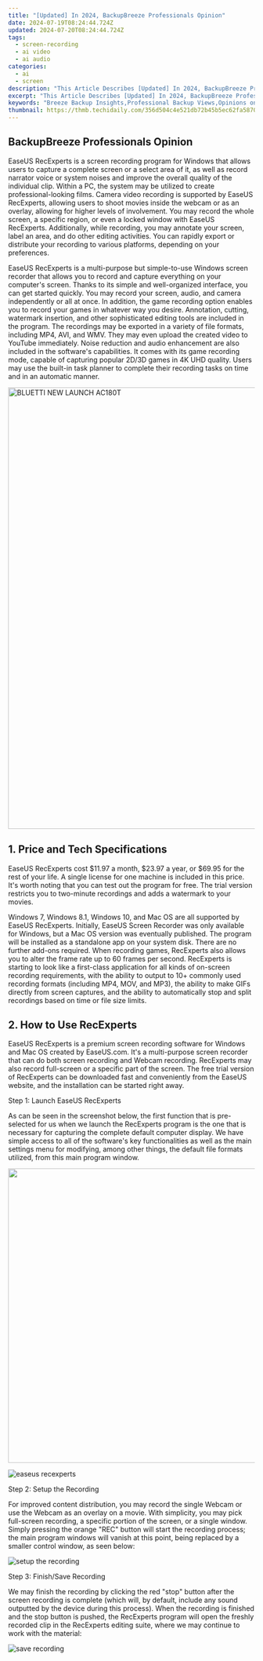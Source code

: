 ```yaml
---
title: "[Updated] In 2024, BackupBreeze Professionals Opinion"
date: 2024-07-19T08:24:44.724Z
updated: 2024-07-20T08:24:44.724Z
tags: 
  - screen-recording
  - ai video
  - ai audio
categories: 
  - ai
  - screen
description: "This Article Describes [Updated] In 2024, BackupBreeze Professionals Opinion"
excerpt: "This Article Describes [Updated] In 2024, BackupBreeze Professionals Opinion"
keywords: "Breeze Backup Insights,Professional Backup Views,Opinions on Data Safety,Backup Services Review,Expert Data Protection Advice,Professionals' Data Strategy,Safe Backup Consultation"
thumbnail: https://thmb.techidaily.com/356d504c4e521db72b45b5ec62fa587016c69e83da4a3303db46e26dc1ec6ec7.jpg
---
```


## BackupBreeze Professionals Opinion

EaseUS RecExperts is a screen recording program for Windows that allows users to capture a complete screen or a select area of it, as well as record narrator voice or system noises and improve the overall quality of the individual clip. Within a PC, the system may be utilized to create professional-looking films. Camera video recording is supported by EaseUS RecExperts, allowing users to shoot movies inside the webcam or as an overlay, allowing for higher levels of involvement. You may record the whole screen, a specific region, or even a locked window with EaseUS RecExperts. Additionally, while recording, you may annotate your screen, label an area, and do other editing activities. You can rapidly export or distribute your recording to various platforms, depending on your preferences.

EaseUS RecExperts is a multi-purpose but simple-to-use Windows screen recorder that allows you to record and capture everything on your computer's screen. Thanks to its simple and well-organized interface, you can get started quickly. You may record your screen, audio, and camera independently or all at once. In addition, the game recording option enables you to record your games in whatever way you desire. Annotation, cutting, watermark insertion, and other sophisticated editing tools are included in the program. The recordings may be exported in a variety of file formats, including MP4, AVI, and WMV. They may even upload the created video to YouTube immediately. Noise reduction and audio enhancement are also included in the software's capabilities. It comes with its game recording mode, capable of capturing popular 2D/3D games in 4K UHD quality. Users may use the built-in task planner to complete their recording tasks on time and in an automatic manner.

<!-- affiliate ads begin -->
<a href="https://bluettide.pxf.io/c/5597632/2042332/17092" target="_top" id="2042332"><img src="//a.impactradius-go.com/display-ad/17092-2042332" border="0" alt="BLUETTI NEW LAUNCH AC180T" width="960" height="900"/></a><img height="0" width="0" src="https://imp.pxf.io/i/5597632/2042332/17092" style="position:absolute;visibility:hidden;" border="0" />
<!-- affiliate ads end -->
## 1\. Price and Tech Specifications

EaseUS RecExperts cost $11.97 a month, $23.97 a year, or $69.95 for the rest of your life. A single license for one machine is included in this price. It's worth noting that you can test out the program for free. The trial version restricts you to two-minute recordings and adds a watermark to your movies.

Windows 7, Windows 8.1, Windows 10, and Mac OS are all supported by EaseUS RecExperts. Initially, EaseUS Screen Recorder was only available for Windows, but a Mac OS version was eventually published. The program will be installed as a standalone app on your system disk. There are no further add-ons required. When recording games, RecExperts also allows you to alter the frame rate up to 60 frames per second. RecExperts is starting to look like a first-class application for all kinds of on-screen recording requirements, with the ability to output to 10+ commonly used recording formats (including MP4, MOV, and MP3), the ability to make GIFs directly from screen captures, and the ability to automatically stop and split recordings based on time or file size limits.

## 2\. How to Use RecExperts

EaseUS RecExperts is a premium screen recording software for Windows and Mac OS created by EaseUS.com. It's a multi-purpose screen recorder that can do both screen recording and Webcam recording. RecExperts may also record full-screen or a specific part of the screen. The free trial version of RecExperts can be downloaded fast and conveniently from the EaseUS website, and the installation can be started right away.

Step 1: Launch EaseUS RecExperts

As can be seen in the screenshot below, the first function that is pre-selected for us when we launch the RecExperts program is the one that is necessary for capturing the complete default computer display. We have simple access to all of the software's key functionalities as well as the main settings menu for modifying, among other things, the default file formats utilized, from this main program window.

<!-- affiliate ads begin -->
<a href="https://appsumo.8odi.net/c/5597632/2087389/7443" target="_top" id="2087389"><img src="//a.impactradius-go.com/display-ad/7443-2087389" border="0" alt="" width="1200" height="600"/></a><img height="0" width="0" src="https://appsumo.8odi.net/i/5597632/2087389/7443" style="position:absolute;visibility:hidden;" border="0" />
<!-- affiliate ads end -->
![easeus recexperts](https://images.wondershare.com/filmora/article-images/easeus-recexperts.jpg)

Step 2: Setup the Recording

For improved content distribution, you may record the single Webcam or use the Webcam as an overlay on a movie. With simplicity, you may pick full-screen recording, a specific portion of the screen, or a single window. Simply pressing the orange "REC" button will start the recording process; the main program windows will vanish at this point, being replaced by a smaller control window, as seen below:

![setup the recording](https://images.wondershare.com/filmora/article-images/1-setup-the-recording.jpg)

Step 3: Finish/Save Recording

We may finish the recording by clicking the red "stop" button after the screen recording is complete (which will, by default, include any sound outputted by the device during this process). When the recording is finished and the stop button is pushed, the RecExperts program will open the freshly recorded clip in the RecExperts editing suite, where we may continue to work with the material:

![save recording](https://images.wondershare.com/filmora/article-images/save-recoring.jpg)

<!-- affiliate ads begin -->
<span id="1793213">
					<video width="1080" height="1620" style="cursor:pointer"
           poster="//a.impactradius-go.com/display-clicktoplayimage/1793213.jpeg"
           onclick="if(!this.playClicked){this.play();this.setAttribute('controls',true);this.playClicked=true;}">
	   <source src="//a.impactradius-go.com/display-ad/19135-1793213">
	   <img src="//a.impactradius-go.com/display-clicktoplayimage/1793213.jpeg" style="border: none; height: 100%; width: 100%; object-fit: contain">
	</video>
	<div style="width:1080px;text-align:center"><a href="javascript:window.open(decodeURIComponent('https%3A%2F%2Ftinyland.pxf.io%2Fc%2F5597632%2F1793213%2F19135'), '_blank');void(0);">Click here</a></div>
</span>
<img height="0" width="0" src="https://imp.pxf.io/i/5597632/1793213/19135" style="position:absolute;visibility:hidden;" border="0" />
<!-- affiliate ads end -->
## 3\. Pros and Cons

EaseUS RecExperts is one of the finest screen recorders available whether you're producing webinars or need to record movies on your PC. This powerful program lets you capture a portion of your screen, overlay video from a camera, and record audio on top of it all. RecExperts supports 4K recording and includes several useful tools to enhance the impact of your films.

****Pros:**

* Audio and video from the webcam are captured.
* An automated recording is supported.
* Video quality, frame rate, and audio bitrate may all be adjusted.
* GPU-assisted hardware acceleration is supported.
* (Basic) video editing tools built-in
* The picture formats BMP, JPG, PNG, GIF, and TIFF are all supported by EaseUS Screen Recorder.
* Recordings may be used to extract screenshots or audio samples.
* Support for ten distinct output file types is complete.
* EaseUS RecExperts supports video formats MP4, WMV, AVI, MOV, FLV, and ASF, as well as audio formats MP3.

****Cons:**

* The editing options are limited.
* A little bit pricey

## 4\. Alternative to RecExperts

RecExperts is no doubt, a fantastic [screen recording program](https://tools.techidaily.com/wondershare/filmora/download/) with excellent customer service. Filmora, on the other hand, maybe of interest if you want additional bells and whistles. RecExperts Screen Recorder has compiled a list of reasons why you should look into screen recorder software. It is a useful screen recording app for Windows 10/8.2.8/7/XP that allows you to capture any movement in any size. We can capture the screen using screen projection software, but it isn't enough to generate a convincing movie or YouTube video instructive lesson. We'll need video recording and editing software that can provide a clear screen recording for this. This is why we looked at Wondershare Filmora, a video recorder and editor available for both Windows and Mac OS.

Wondershare Filmora's video recording and editing software comes with a comprehensive range of video capture and editing features, making it the finest alternative to RecExperts screen recorder software. Filmora allows you complete control over everything from the screen's size to how you capture and edit video. Not only that, but it also allows you to upload media files, record the screen with sound, export movies to MP4, WMV, AVI, MOV, GIF, MP3, modify video effects, Bitrate, Frame rate, and change the sound when transmitting to the online community. This keeps your movie looking neat while keeping it interesting. You may generate a green screen effect, make adjustments, add stickers, subtitles, add comments, cursor effects, notes, callouts, trim video, denoise it, increment, fade-in/fade-out volume, and much more after the screen is selected for recording and recorded.

[Try It Free](https://tools.techidaily.com/wondershare/filmora/download/)

For Win 7 or later (64-bit)

[Try It Free](https://tools.techidaily.com/wondershare/filmora/download/)

For macOS 10.12 or later

### ****Steps to Record with Filmora:**

Step 1\. Install and download

First and foremost, you must get this software program from the official links. After the download is complete, you must now install it on your computer to begin using it.

Step 2.Launch the Recorder

The next step is to launch the software program so that you can begin recording audio without delay. To do so, go to the Start New Recording button in the start-up box, and the recorder will open as follows:

![launch the recorder](https://images.wondershare.com/filmora/guide/recording-01.png)

Step 3.Customize the Source of Recording

With the integrated options in Filmora's recorder, you may completely modify your recordings. You may also choose your audio sources, such as a microphone, system sound, or both.

<!-- affiliate ads begin -->
<a href="https://appsumo.8odi.net/c/5597632/2068407/7443" target="_top" id="2068407"><img src="//a.impactradius-go.com/display-ad/7443-2068407" border="0" alt="" width="1200" height="600"/></a><img height="0" width="0" src="https://appsumo.8odi.net/i/5597632/2068407/7443" style="position:absolute;visibility:hidden;" border="0" />
<!-- affiliate ads end -->
![the source of recording](https://images.wondershare.com/filmora/guide/recording-05.png)

Step 4\. Recording Start/Stop

Now is the time to start the recording, which you can do by pressing the red circular recording button, which will start the recording of your audio. To stop the recording, use the square-shaped stop button.

<!-- affiliate ads begin -->
<a href="https://appsumo.8odi.net/c/5597632/2075475/7443" target="_top" id="2075475"><img src="//a.impactradius-go.com/display-ad/7443-2075475" border="0" alt="" width="1200" height="600"/></a><img height="0" width="0" src="https://appsumo.8odi.net/i/5597632/2075475/7443" style="position:absolute;visibility:hidden;" border="0" />
<!-- affiliate ads end -->
![recording start](https://images.wondershare.com/filmora/article-images/recording-start.jpg)

Step 5\. Recordings May Be Edited and Saved.

Finally, you may use completely customizable editing tools to alter your audio recordings. To do so, use Filmora's editor and modify your recorded audio files using simple to advanced editing methods. After you've finished editing your recordings, click the Export option to save them to your selected place in the appropriate audio format.

![edited and saved](https://images.wondershare.com/filmora/article-images/edited-and-saved.jpg)

You may also immediately upload your audio files to your YouTube channel. To share your audios straight to your YouTube channel, just go to the YouTube navigation bar and pick the Sign-in option.

![signin option](https://images.wondershare.com/filmora/article-images/sign-in-option.jpg)

<!-- affiliate ads begin -->
<a href="https://aligracehair.sjv.io/c/5597632/2087264/19272" target="_top" id="2087264"><img src="//a.impactradius-go.com/display-ad/19272-2087264" border="0" alt="" width="336" height="280"/></a><img height="0" width="0" src="https://imp.pxf.io/i/5597632/2087264/19272" style="position:absolute;visibility:hidden;" border="0" />
<!-- affiliate ads end -->
## Conclusion

For Windows and Mac OS users, EaseUS RecExperts is a basic and easy-to-use screen recording application. The tool has a lot of functions and is reasonably priced. The bulk of screen recording software comes with basic features such as capture, editing, and live documentation. However, a good software must-have features like zone selection, sound blender, webcam capture, recording clock, social fare, and incredible video altering devices like change video speed, change the boundary, and much more advanced features that RecExperts screen recorder lags, which is why we recommend Wondershare Filmora to help with all of RecExperts screen recorder's flaws.

****Cons:**

* The editing options are limited.
* A little bit pricey

## 4\. Alternative to RecExperts

RecExperts is no doubt, a fantastic [screen recording program](https://tools.techidaily.com/wondershare/filmora/download/) with excellent customer service. Filmora, on the other hand, maybe of interest if you want additional bells and whistles. RecExperts Screen Recorder has compiled a list of reasons why you should look into screen recorder software. It is a useful screen recording app for Windows 10/8.2.8/7/XP that allows you to capture any movement in any size. We can capture the screen using screen projection software, but it isn't enough to generate a convincing movie or YouTube video instructive lesson. We'll need video recording and editing software that can provide a clear screen recording for this. This is why we looked at Wondershare Filmora, a video recorder and editor available for both Windows and Mac OS.

Wondershare Filmora's video recording and editing software comes with a comprehensive range of video capture and editing features, making it the finest alternative to RecExperts screen recorder software. Filmora allows you complete control over everything from the screen's size to how you capture and edit video. Not only that, but it also allows you to upload media files, record the screen with sound, export movies to MP4, WMV, AVI, MOV, GIF, MP3, modify video effects, Bitrate, Frame rate, and change the sound when transmitting to the online community. This keeps your movie looking neat while keeping it interesting. You may generate a green screen effect, make adjustments, add stickers, subtitles, add comments, cursor effects, notes, callouts, trim video, denoise it, increment, fade-in/fade-out volume, and much more after the screen is selected for recording and recorded.

[Try It Free](https://tools.techidaily.com/wondershare/filmora/download/)

For Win 7 or later (64-bit)

[Try It Free](https://tools.techidaily.com/wondershare/filmora/download/)

For macOS 10.12 or later

<!-- affiliate ads begin -->
<a href="https://ephamedtechinc.pxf.io/c/5597632/2095369/26400" target="_top" id="2095369"><img src="//a.impactradius-go.com/display-ad/26400-2095369" border="0" alt="" width="1024" height="512"/></a><img height="0" width="0" src="https://imp.pxf.io/i/5597632/2095369/26400" style="position:absolute;visibility:hidden;" border="0" />
<!-- affiliate ads end -->
### ****Steps to Record with Filmora:**

Step 1\. Install and download

First and foremost, you must get this software program from the official links. After the download is complete, you must now install it on your computer to begin using it.

Step 2.Launch the Recorder

The next step is to launch the software program so that you can begin recording audio without delay. To do so, go to the Start New Recording button in the start-up box, and the recorder will open as follows:

<!-- affiliate ads begin -->
<a href="https://store.bitdefender.com/affiliate.php?ACCOUNT=BITLATIN&AFFILIATE=108875&PATH=http%3A%2F%2Fwww.bitdefender.com%2Fbusiness%3FAFFILIATE%3D108875%26RESOURCE%3D30%2525%2BOff%2Ball%2BGravityZone%2BProducts"><img src="https://www.bitdefender.com/content/dam/bitdefender/business/campaign/1200X628.png" border="0"></a>
<!-- affiliate ads end -->
![launch the recorder](https://images.wondershare.com/filmora/guide/recording-01.png)

Step 3.Customize the Source of Recording

With the integrated options in Filmora's recorder, you may completely modify your recordings. You may also choose your audio sources, such as a microphone, system sound, or both.

![the source of recording](https://images.wondershare.com/filmora/guide/recording-05.png)

Step 4\. Recording Start/Stop

Now is the time to start the recording, which you can do by pressing the red circular recording button, which will start the recording of your audio. To stop the recording, use the square-shaped stop button.

<!-- affiliate ads begin -->
<a href="https://bluettieu.pxf.io/c/5597632/2042323/17091" target="_top" id="2042323"><img src="//a.impactradius-go.com/display-ad/17091-2042323" border="0" alt="BLUETTI NEW LAUNCH AC180T" width="3840" height="1600"/></a><img height="0" width="0" src="https://imp.pxf.io/i/5597632/2042323/17091" style="position:absolute;visibility:hidden;" border="0" />
<!-- affiliate ads end -->
![recording start](https://images.wondershare.com/filmora/article-images/recording-start.jpg)

Step 5\. Recordings May Be Edited and Saved.

Finally, you may use completely customizable editing tools to alter your audio recordings. To do so, use Filmora's editor and modify your recorded audio files using simple to advanced editing methods. After you've finished editing your recordings, click the Export option to save them to your selected place in the appropriate audio format.

<!-- affiliate ads begin -->
<a href="https://checkout.abbyy.com/order/checkout.php?PRODS=39254762&QTY=1&AFFILIATE=108875&CART=1"> <img src="https://secure.avangate.com/images/merchant/0e5fb5c76fca16adbee503c9aff393cd/products/11_FR-Badges-NEW-FR-Standard-16-WIN-200.png" border="0"> PDF application, powered by AI-based OCR, for unified workflows with both digital and scanned documents. </a>
<!-- affiliate ads end -->
![edited and saved](https://images.wondershare.com/filmora/article-images/edited-and-saved.jpg)

You may also immediately upload your audio files to your YouTube channel. To share your audios straight to your YouTube channel, just go to the YouTube navigation bar and pick the Sign-in option.

<!-- affiliate ads begin -->
<a href="https://ship7com.pxf.io/c/5597632/1509856/17634" target="_top" id="1509856"><img src="//a.impactradius-go.com/display-ad/17634-1509856" border="0" alt="" width="730" height="383"/></a>
<!-- affiliate ads end -->
![signin option](https://images.wondershare.com/filmora/article-images/sign-in-option.jpg)

<!-- affiliate ads begin -->
<a href="https://secure.2checkout.com/order/checkout.php?PRODS=4620778&QTY=1&AFFILIATE=108875&CART=1"><img src="https://secure.avangate.com/images/merchant/07dd4d5a72f5740ef0f035f201951476/300__250banner.jpg" border="0"></a>
<!-- affiliate ads end -->
## Conclusion

For Windows and Mac OS users, EaseUS RecExperts is a basic and easy-to-use screen recording application. The tool has a lot of functions and is reasonably priced. The bulk of screen recording software comes with basic features such as capture, editing, and live documentation. However, a good software must-have features like zone selection, sound blender, webcam capture, recording clock, social fare, and incredible video altering devices like change video speed, change the boundary, and much more advanced features that RecExperts screen recorder lags, which is why we recommend Wondershare Filmora to help with all of RecExperts screen recorder's flaws.

****Cons:**

* The editing options are limited.
* A little bit pricey

## 4\. Alternative to RecExperts

RecExperts is no doubt, a fantastic [screen recording program](https://tools.techidaily.com/wondershare/filmora/download/) with excellent customer service. Filmora, on the other hand, maybe of interest if you want additional bells and whistles. RecExperts Screen Recorder has compiled a list of reasons why you should look into screen recorder software. It is a useful screen recording app for Windows 10/8.2.8/7/XP that allows you to capture any movement in any size. We can capture the screen using screen projection software, but it isn't enough to generate a convincing movie or YouTube video instructive lesson. We'll need video recording and editing software that can provide a clear screen recording for this. This is why we looked at Wondershare Filmora, a video recorder and editor available for both Windows and Mac OS.

Wondershare Filmora's video recording and editing software comes with a comprehensive range of video capture and editing features, making it the finest alternative to RecExperts screen recorder software. Filmora allows you complete control over everything from the screen's size to how you capture and edit video. Not only that, but it also allows you to upload media files, record the screen with sound, export movies to MP4, WMV, AVI, MOV, GIF, MP3, modify video effects, Bitrate, Frame rate, and change the sound when transmitting to the online community. This keeps your movie looking neat while keeping it interesting. You may generate a green screen effect, make adjustments, add stickers, subtitles, add comments, cursor effects, notes, callouts, trim video, denoise it, increment, fade-in/fade-out volume, and much more after the screen is selected for recording and recorded.

[Try It Free](https://tools.techidaily.com/wondershare/filmora/download/)

For Win 7 or later (64-bit)

[Try It Free](https://tools.techidaily.com/wondershare/filmora/download/)

For macOS 10.12 or later

### ****Steps to Record with Filmora:**

Step 1\. Install and download

First and foremost, you must get this software program from the official links. After the download is complete, you must now install it on your computer to begin using it.

Step 2.Launch the Recorder

The next step is to launch the software program so that you can begin recording audio without delay. To do so, go to the Start New Recording button in the start-up box, and the recorder will open as follows:

<!-- affiliate ads begin -->
<a href="https://laganoo.pxf.io/c/5597632/1657397/16446" target="_top" id="1657397"><img src="//a.impactradius-go.com/display-ad/16446-1657397" border="0" alt="" width="336" height="280"/></a><img height="0" width="0" src="https://imp.pxf.io/i/5597632/1657397/16446" style="position:absolute;visibility:hidden;" border="0" />
<!-- affiliate ads end -->
![launch the recorder](https://images.wondershare.com/filmora/guide/recording-01.png)

Step 3.Customize the Source of Recording

With the integrated options in Filmora's recorder, you may completely modify your recordings. You may also choose your audio sources, such as a microphone, system sound, or both.

![the source of recording](https://images.wondershare.com/filmora/guide/recording-05.png)

Step 4\. Recording Start/Stop

Now is the time to start the recording, which you can do by pressing the red circular recording button, which will start the recording of your audio. To stop the recording, use the square-shaped stop button.

![recording start](https://images.wondershare.com/filmora/article-images/recording-start.jpg)

Step 5\. Recordings May Be Edited and Saved.

Finally, you may use completely customizable editing tools to alter your audio recordings. To do so, use Filmora's editor and modify your recorded audio files using simple to advanced editing methods. After you've finished editing your recordings, click the Export option to save them to your selected place in the appropriate audio format.

![edited and saved](https://images.wondershare.com/filmora/article-images/edited-and-saved.jpg)

You may also immediately upload your audio files to your YouTube channel. To share your audios straight to your YouTube channel, just go to the YouTube navigation bar and pick the Sign-in option.

![signin option](https://images.wondershare.com/filmora/article-images/sign-in-option.jpg)

## Conclusion

For Windows and Mac OS users, EaseUS RecExperts is a basic and easy-to-use screen recording application. The tool has a lot of functions and is reasonably priced. The bulk of screen recording software comes with basic features such as capture, editing, and live documentation. However, a good software must-have features like zone selection, sound blender, webcam capture, recording clock, social fare, and incredible video altering devices like change video speed, change the boundary, and much more advanced features that RecExperts screen recorder lags, which is why we recommend Wondershare Filmora to help with all of RecExperts screen recorder's flaws.

****Cons:**

* The editing options are limited.
* A little bit pricey

## 4\. Alternative to RecExperts

RecExperts is no doubt, a fantastic [screen recording program](https://tools.techidaily.com/wondershare/filmora/download/) with excellent customer service. Filmora, on the other hand, maybe of interest if you want additional bells and whistles. RecExperts Screen Recorder has compiled a list of reasons why you should look into screen recorder software. It is a useful screen recording app for Windows 10/8.2.8/7/XP that allows you to capture any movement in any size. We can capture the screen using screen projection software, but it isn't enough to generate a convincing movie or YouTube video instructive lesson. We'll need video recording and editing software that can provide a clear screen recording for this. This is why we looked at Wondershare Filmora, a video recorder and editor available for both Windows and Mac OS.

Wondershare Filmora's video recording and editing software comes with a comprehensive range of video capture and editing features, making it the finest alternative to RecExperts screen recorder software. Filmora allows you complete control over everything from the screen's size to how you capture and edit video. Not only that, but it also allows you to upload media files, record the screen with sound, export movies to MP4, WMV, AVI, MOV, GIF, MP3, modify video effects, Bitrate, Frame rate, and change the sound when transmitting to the online community. This keeps your movie looking neat while keeping it interesting. You may generate a green screen effect, make adjustments, add stickers, subtitles, add comments, cursor effects, notes, callouts, trim video, denoise it, increment, fade-in/fade-out volume, and much more after the screen is selected for recording and recorded.

[Try It Free](https://tools.techidaily.com/wondershare/filmora/download/)

For Win 7 or later (64-bit)

[Try It Free](https://tools.techidaily.com/wondershare/filmora/download/)

For macOS 10.12 or later

<!-- affiliate ads begin -->
<a href="https://purchase.swifdoo.com/order/checkout.php?PRODS=40002162&QTY=1&AFFILIATE=108875&CART=1"><img src="https://secure.avangate.com/images/merchant/8b932759a5a04ddb34bf79e3f9072e4b/products/1_Product%20box%20white-1024x1024.png" border="0">SwifDoo PDF Perpetual (1 PC) Free upgrade. No monthly fees ever. 
</a>
<!-- affiliate ads end -->
### ****Steps to Record with Filmora:**

Step 1\. Install and download

First and foremost, you must get this software program from the official links. After the download is complete, you must now install it on your computer to begin using it.

Step 2.Launch the Recorder

The next step is to launch the software program so that you can begin recording audio without delay. To do so, go to the Start New Recording button in the start-up box, and the recorder will open as follows:

<!-- affiliate ads begin -->
<a href="https://appsumo.8odi.net/c/5597632/2068411/7443" target="_top" id="2068411"><img src="//a.impactradius-go.com/display-ad/7443-2068411" border="0" alt="" width="1200" height="600"/></a><img height="0" width="0" src="https://appsumo.8odi.net/i/5597632/2068411/7443" style="position:absolute;visibility:hidden;" border="0" />
<!-- affiliate ads end -->
![launch the recorder](https://images.wondershare.com/filmora/guide/recording-01.png)

Step 3.Customize the Source of Recording

With the integrated options in Filmora's recorder, you may completely modify your recordings. You may also choose your audio sources, such as a microphone, system sound, or both.

![the source of recording](https://images.wondershare.com/filmora/guide/recording-05.png)

Step 4\. Recording Start/Stop

Now is the time to start the recording, which you can do by pressing the red circular recording button, which will start the recording of your audio. To stop the recording, use the square-shaped stop button.

![recording start](https://images.wondershare.com/filmora/article-images/recording-start.jpg)

Step 5\. Recordings May Be Edited and Saved.

Finally, you may use completely customizable editing tools to alter your audio recordings. To do so, use Filmora's editor and modify your recorded audio files using simple to advanced editing methods. After you've finished editing your recordings, click the Export option to save them to your selected place in the appropriate audio format.

![edited and saved](https://images.wondershare.com/filmora/article-images/edited-and-saved.jpg)

You may also immediately upload your audio files to your YouTube channel. To share your audios straight to your YouTube channel, just go to the YouTube navigation bar and pick the Sign-in option.

<!-- affiliate ads begin -->
<a href="https://secure.2checkout.com/order/checkout.php?PRODS=4940317&QTY=1&AFFILIATE=108875&CART=1"><img src="https://secure.avangate.com/images/merchant/333ac5d90817d69113471fbb6e531bee/sps-partnership-728x90eng.png" border="0"></a>
<!-- affiliate ads end -->
![signin option](https://images.wondershare.com/filmora/article-images/sign-in-option.jpg)

## Conclusion

For Windows and Mac OS users, EaseUS RecExperts is a basic and easy-to-use screen recording application. The tool has a lot of functions and is reasonably priced. The bulk of screen recording software comes with basic features such as capture, editing, and live documentation. However, a good software must-have features like zone selection, sound blender, webcam capture, recording clock, social fare, and incredible video altering devices like change video speed, change the boundary, and much more advanced features that RecExperts screen recorder lags, which is why we recommend Wondershare Filmora to help with all of RecExperts screen recorder's flaws.

<ins class="adsbygoogle"
     style="display:block"
     data-ad-format="autorelaxed"
     data-ad-client="ca-pub-7571918770474297"
     data-ad-slot="1223367746"></ins>

<ins class="adsbygoogle"
     style="display:block"
     data-ad-format="autorelaxed"
     data-ad-client="ca-pub-7571918770474297"
     data-ad-slot="1223367746"></ins>



<ins class="adsbygoogle"
     style="display:block"
     data-ad-client="ca-pub-7571918770474297"
     data-ad-slot="8358498916"
     data-ad-format="auto"
     data-full-width-responsive="true"></ins>






<span class="atpl-alsoreadstyle">Also read:</span>
<div><ul>
<li><a href="https://screen-sharing-recording.techidaily.com/new-2024-approved-exploring-minecrafts-eastern-cottage-ideas/"><u>[New] 2024 Approved  Exploring Minecraft's Eastern Cottage Ideas</u></a></li>
<li><a href="https://screen-sharing-recording.techidaily.com/1716068640579-new-2024-approved-leading-12-screen-recorders-no-time-limit/"><u>[New] 2024 Approved  Leading 12 Screen Recorders, No Time Limit!</u></a></li>
<li><a href="https://screen-sharing-recording.techidaily.com/new-enhancing-stardew-valley-through-its-best-7-modifications/"><u>[New] Enhancing Stardew Valley Through Its Best 7 Modifications</u></a></li>
<li><a href="https://screen-sharing-recording.techidaily.com/new-in-2024-visionsnap-tech-your-guide-to-the-best-of-2023/"><u>[New] In 2024, VisionSnap Tech – Your Guide to the Best of 2023</u></a></li>
<li><a href="https://screen-sharing-recording.techidaily.com/new-in-search-of-the-best-fps-experience-ever/"><u>[New] In Search of the Best FPS Experience Ever</u></a></li>
<li><a href="https://screen-sharing-recording.techidaily.com/new-logitechs-high-end-webcam-an-all-inclusive-review/"><u>[New] Logitech’s High-End Webcam  An All-Inclusive Review</u></a></li>
<li><a href="https://screen-sharing-recording.techidaily.com/new-obs-temporal-control-initiating-countdown-features-seamlessly/"><u>[New] OBS Temporal Control  Initiating Countdown Features Seamlessly</u></a></li>
<li><a href="https://youtube-webster.techidaily.com/eeking-behind-the-scenes-deciphering-youtubes-unlisted-content/"><u>[New] Peeking Behind the Scenes  Deciphering YouTube's Unlisted Content</u></a></li>
<li><a href="https://screen-sharing-recording.techidaily.com/new-professional-webcam-videotaping-tips-and-tricks-for-2024/"><u>[New] Professional WebCam Videotaping Tips & Tricks for 2024</u></a></li>
<li><a href="https://screen-sharing-recording.techidaily.com/new-recording-excellence-the-top-screen-recorder-list/"><u>[New] Recording Excellence  The Top Screen Recorder List</u></a></li>
<li><a href="https://screen-sharing-recording.techidaily.com/new-the-ultimate-list-recording-digital-tv-programming/"><u>[New] The Ultimate List  Recording Digital TV Programming</u></a></li>
<li><a href="https://screen-sharing-recording.techidaily.com/new-top-farm-games-for-social-play-with-peers/"><u>[New] Top Farm Games for Social Play with Peers</u></a></li>
<li><a href="https://some-approaches.techidaily.com/new-unlocking-insights-how-to-communicate-effectively-with-viewers/"><u>[New] Unlocking Insights  How to Communicate Effectively with Viewers</u></a></li>
<li><a href="https://screen-sharing-recording.techidaily.com/new-zd-soft-screen-recorder-key-features-and-review-for-2024/"><u>[New] ZD Soft Screen Recorder  Key Features and Review for 2024</u></a></li>
<li><a href="https://snapchat-videos.techidaily.com/updated-2024-approved-advanced-tricks-for-creating-captivating-slow-motion-videos-on-snapchat/"><u>[Updated] 2024 Approved  Advanced Tricks for Creating Captivating Slow-Motion Videos on Snapchat</u></a></li>
<li><a href="https://facebook-video-footage.techidaily.com/updated-2024-approved-convert-youtube-music-seamlessly-for-mac-users-2023-edition/"><u>[Updated] 2024 Approved  Convert YouTube Music Seamlessly for Mac Users, 2023 Edition</u></a></li>
<li><a href="https://screen-sharing-recording.techidaily.com/updated-2024-approved-streaming-software-showdown-the-ultimate-guide-to-obs-vs-shadowplay/"><u>[Updated] 2024 Approved  Streaming Software Showdown  The Ultimate Guide to OBS Vs. ShadowPlay</u></a></li>
<li><a href="https://screen-sharing-recording.techidaily.com/updated-boost-your-productivity-mastering-macs-screen-record-with-shortcuts/"><u>[Updated] Boost Your Productivity  Mastering Mac's Screen Record with Shortcuts</u></a></li>
<li><a href="https://some-knowledge.techidaily.com/updated-exploring-windows-hdr-video-features/"><u>[Updated] Exploring Windows HDR Video Features</u></a></li>
<li><a href="https://eaxpv-info.techidaily.com/updated-green-screen-mastery-seamless-yt-integration-for-2024/"><u>[Updated] Green Screen Mastery  Seamless YT Integration for 2024</u></a></li>
<li><a href="https://article-helps.techidaily.com/updated-hasty-heists-of-history-recovering-deleted-reddit-posts/"><u>[Updated] Hasty Heists of History  Recovering Deleted Reddit Posts</u></a></li>
<li><a href="https://screen-sharing-recording.techidaily.com/updated-in-2024-navigating-bandicams-new-features-the-2023-breakdown/"><u>[Updated] In 2024, Navigating Bandicam's New Features – The 2023 Breakdown</u></a></li>
<li><a href="https://screen-sharing-recording.techidaily.com/updated-in-2024-top-2023-ps3-emulators-for-enhanced-gaming/"><u>[Updated] In 2024, Top 2023 Ps3 Emulators for Enhanced Gaming</u></a></li>
<li><a href="https://screen-sharing-recording.techidaily.com/updated-investigating-new-horizons-past-manycams-realm/"><u>[Updated] Investigating New Horizons Past ManyCam's Realm</u></a></li>
<li><a href="https://screen-sharing-recording.techidaily.com/updated-no-watermark-screen-recorder-selection/"><u>[Updated] No-Watermark Screen Recorder Selection</u></a></li>
<li><a href="https://screen-sharing-recording.techidaily.com/updated-soundquality-assessment/"><u>[Updated] SoundQuality Assessment</u></a></li>
<li><a href="https://screen-sharing-recording.techidaily.com/updated-the-ultimate-list-of-top-5-pc-screen-grabbers-ranked-1-5-for-2024/"><u>[Updated] The Ultimate List of Top 5 PC Screen Grabbers Ranked #1-#5 for 2024</u></a></li>
<li><a href="https://screen-sharing-recording.techidaily.com/updated-the-ultimate-windows-pc-broadcast-toolkit-for-live-tv-capture/"><u>[Updated] The Ultimate Windows PC Broadcast Toolkit for Live TV Capture</u></a></li>
<li><a href="https://video-screen-grab.techidaily.com/2024-approved-advanced-screen-recording-methods-on-dell-laptops/"><u>2024 Approved  Advanced Screen Recording Methods on Dell Laptops</u></a></li>
<li><a href="https://screen-sharing-recording.techidaily.com/2024-approved-best-9-screen-free-adventures-in-mobile-gaming-android-edition/"><u>2024 Approved  Best 9 Screen-Free Adventures in Mobile Gaming (Android Edition)</u></a></li>
<li><a href="https://fox-blue.techidaily.com/2024-approved-chucklechroma-jokejunction/"><u>2024 Approved  ChuckleChroma  JokeJunction</u></a></li>
<li><a href="https://screen-sharing-recording.techidaily.com/2024-approved-comprehensive-guide-to-live-streaming-with-obs-and-platforms/"><u>2024 Approved  Comprehensive Guide to Live-Streaming with OBS and Platforms</u></a></li>
<li><a href="https://screen-sharing-recording.techidaily.com/2024-approved-digital-recording-tv-from-desktop-devices/"><u>2024 Approved  Digital Recording  TV From Desktop Devices</u></a></li>
<li><a href="https://screen-sharing-recording.techidaily.com/2024-approved-efficient-screen-capture-devices-for-education/"><u>2024 Approved  Efficient Screen Capture Devices for Education</u></a></li>
<li><a href="https://screen-sharing-recording.techidaily.com/2024-approved-from-beginner-to-pro-the-essential-guide-to-capturing-your-mac-display/"><u>2024 Approved  From Beginner to Pro  The Essential Guide to Capturing Your Mac Display</u></a></li>
<li><a href="https://some-knowledge.techidaily.com/2024-approved-futures-finest-gaming-the-ultimate-list-of-new-psvr-titles/"><u>2024 Approved  Future's Finest Gaming  The Ultimate List of New PSVR Titles</u></a></li>
<li><a href="https://screen-sharing-recording.techidaily.com/2024-approved-streamline-your-playtime-with-nvidia/"><u>2024 Approved  Streamline Your Playtime with NVIDIA</u></a></li>
<li><a href="https://screen-sharing-recording.techidaily.com/2024-approved-ultimate-tips-adobe-presenter-video-recording/"><u>2024 Approved  Ultimate Tips  Adobe Presenter Video Recording</u></a></li>
<li><a href="https://iphone-unlock.techidaily.com/3-ways-to-unlock-apple-iphone-15-plus-without-passcode-or-face-id-drfone-by-drfone-ios/"><u>3 Ways to Unlock Apple iPhone 15 Plus without Passcode or Face ID | Dr.fone</u></a></li>
<li><a href="https://fox-direct.techidaily.com/ace-your-content-strategies-to-skyrocket-video-popularity/"><u>Ace Your Content  Strategies to Skyrocket Video Popularity</u></a></li>
<li><a href="https://screen-sharing-recording.techidaily.com/cyberlink-screen-recorder-review-and-the-best-alternative/"><u>Cyberlink Screen Recorder Review and the Best Alternative</u></a></li>
<li><a href="https://ios-unlock.techidaily.com/disabling-iphone-13-pro-parental-restrictions-withwithout-password-by-drfone-ios/"><u>Disabling iPhone 13 Pro Parental Restrictions With/Without Password</u></a></li>
<li><a href="https://screen-sharing-recording.techidaily.com/diy-iphone-audio-memos-step-by-step/"><u>DIY iPhone Audio Memos  Step by Step</u></a></li>
<li><a href="https://fox-cloud.techidaily.com/efficient-avi-to-gif-conversion-made-simple-windowsmac-edition-with-filmora-for-2024/"><u>Efficient AVI-to-GIF Conversion Made Simple  Windows/Mac Edition with Filmora for 2024</u></a></li>
<li><a href="https://screen-sharing-recording.techidaily.com/essential-9-puzzle-and-adventure-titles-for-unplugged-android-gaming/"><u>Essential 9 Puzzle & Adventure Titles for Unplugged Android Gaming</u></a></li>
<li><a href="https://screen-capture.techidaily.com/expressive-leadership-examination-refined-no-8-for-2024/"><u>Expressive Leadership Examination - Refined No. 8 for 2024</u></a></li>
<li><a href="https://ai-video-editing.techidaily.com/guide-to-using-free-luts-for-obs/"><u>Guide To Using Free Luts for OBS</u></a></li>
<li><a href="https://fake-location.techidaily.com/how-to-fix-my-samsung-galaxy-a25-5g-location-is-wrong-drfone-by-drfone-virtual-android/"><u>How to Fix My Samsung Galaxy A25 5G Location Is Wrong | Dr.fone</u></a></li>
<li><a href="https://iphone-unlock.techidaily.com/in-2024-3-easy-ways-to-factory-reset-a-locked-apple-iphone-14-pro-max-without-itunes-drfone-by-drfone-ios/"><u>In 2024, 3 Easy Ways to Factory Reset a Locked Apple iPhone 14 Pro Max Without iTunes | Dr.fone</u></a></li>
<li><a href="https://screen-sharing-recording.techidaily.com/in-2024-cerebral-sanctuaries-exploring-elite-room-escapes/"><u>In 2024, Cerebral Sanctuaries  Exploring Elite Room Escapes</u></a></li>
<li><a href="https://some-knowledge.techidaily.com/in-2024-expert-insights-on-yis-4k-action-video-camera/"><u>In 2024, Expert Insights on YI’s 4K Action Video Camera</u></a></li>
<li><a href="https://youtube-stream.techidaily.com/in-2024-fiscal-footprint-of-the-mr-beast-empire/"><u>In 2024, Fiscal Footprint of the Mr. Beast Empire</u></a></li>
<li><a href="https://android-pokemon-go.techidaily.com/in-2024-how-can-i-get-more-stardust-in-pokemon-go-on-oppo-reno-11-5g-drfone-by-drfone-virtual-android/"><u>In 2024, How can I get more stardust in pokemon go On Oppo Reno 11 5G? | Dr.fone</u></a></li>
<li><a href="https://location-social.techidaily.com/in-2024-how-to-pause-life360-location-sharing-for-motorola-edge-40-drfone-by-drfone-virtual-android/"><u>In 2024, How To Pause Life360 Location Sharing For Motorola Edge 40 | Dr.fone</u></a></li>
<li><a href="https://screen-sharing-recording.techidaily.com/in-2024-ideal-online-audio-equipment-top-7-picks-2023/"><u>In 2024, Ideal Online Audio Equipment  Top 7 Picks 2023</u></a></li>
<li><a href="https://screen-sharing-recording.techidaily.com/in-2024-ispring-screencap-tech-explored-in-detail/"><u>In 2024, ISpring Screencap Tech Explored in Detail</u></a></li>
<li><a href="https://screen-activity-recording.techidaily.com/in-2024-windows-10s-prime-video-grabbing-solutions-ranked/"><u>In 2024, Windows 10'S Prime Video Grabbing Solutions Ranked</u></a></li>
<li><a href="https://screen-sharing-recording.techidaily.com/recording-google-voice-a-comprehensive-tutorial/"><u>Recording Google Voice  A Comprehensive Tutorial</u></a></li>
<li><a href="https://extra-tips.techidaily.com/review-for-dji-fpv-goggles/"><u>Review for DJI FPV Goggles</u></a></li>
<li><a href="https://screen-sharing-recording.techidaily.com/streamline-your-presence-optimal-obs-use-on-facebook-feed/"><u>Streamline Your Presence  Optimal OBS Use on Facebook Feed</u></a></li>
<li><a href="https://fake-location.techidaily.com/the-best-8-vpn-hardware-devices-reviewed-on-poco-x5-pro-drfone-by-drfone-virtual-android/"><u>The Best 8 VPN Hardware Devices Reviewed On Poco X5 Pro | Dr.fone</u></a></li>
<li><a href="https://instagram-video-files.techidaily.com/the-future-of-followers-posting-in-the-wake-of-changes-for-2024/"><u>The Future of Followers  Posting in the Wake of Changes for 2024</u></a></li>
<li><a href="https://screen-sharing-recording.techidaily.com/the-ultimate-resource-for-instagram-livestreams-via-obs-software/"><u>The Ultimate Resource for Instagram Livestreams via OBS Software</u></a></li>
<li><a href="https://extra-hints.techidaily.com/tongue-treasures-selecting-superb-audio-to-text-applications/"><u>Tongue Treasures  Selecting Superb Audio to Text Applications</u></a></li>
<li><a href="https://video-ai-editor.techidaily.com/updated-2024-approved-from-still-to-motion-10-best-online-image-video-makers/"><u>Updated 2024 Approved From Still to Motion 10 Best Online Image Video Makers</u></a></li>
<li><a href="https://ai-video-editing.techidaily.com/updated-this-article-discusses-what-is-hitfilm-express-how-to-download-install-and-use-it-and-its-key-features-it-further-discusses-its-alternative-for-edit/"><u>Updated This Article Discusses What Is Hitfilm Express, How to Download, Install and Use It, and Its Key Features. It Further Discusses Its Alternative for Editing Your Videos and More. Check Out Now</u></a></li>
<li><a href="https://meme-emoji.techidaily.com/what-is-emoji-and-what-does-it-mean/"><u>What Is Emoji and What Does It Mean?</u></a></li>
</ul></div>
